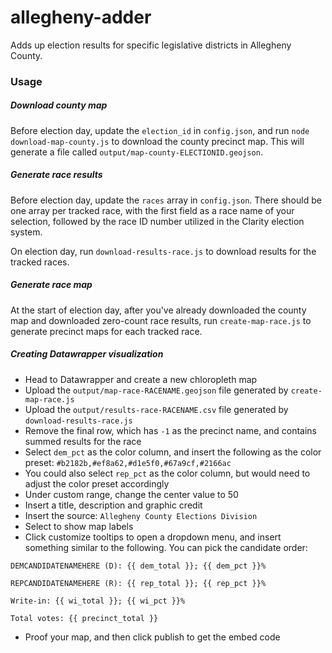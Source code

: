 # allegheny-adder

Adds up election results for specific legislative districts in Allegheny
County.

### Usage

##### Download county map

Before election day, update the `election_id` in `config.json`, and run
`node download-map-county.js` to download the county precinct map. This will
generate a file called `output/map-county-ELECTIONID.geojson`.

##### Generate race results

Before election day, update the `races` array in `config.json`. There
should be one array per tracked race, with the first field as a race
name of your selection, followed by the race ID number utilized in the
Clarity election system.

On election day, run `download-results-race.js` to download results
for the tracked races.

##### Generate race map

At the start of election day, after you've already downloaded the county
map and downloaded zero-count race results, run `create-map-race.js` to
generate precinct maps for each tracked race.


##### Creating Datawrapper visualization

- Head to Datawrapper and create a new chloropleth map
- Upload the `output/map-race-RACENAME.geojson` file generated by
  `create-map-race.js`
- Upload the `output/results-race-RACENAME.csv` file generated by
  `download-results-race.js`
- Remove the final row, which has `-1` as the precinct name, and
  contains summed results for the race
- Select `dem_pct` as the color column, and insert the following as
  the color preset: `#b2182b,#ef8a62,#d1e5f0,#67a9cf,#2166ac`
- You could also select `rep_pct` as the color column, but would need to
  adjust the color preset accordingly
- Under custom range, change the center value to 50
- Insert a title, description and graphic credit
- Insert the source: `Allegheny County Elections Division`
- Select to show map labels
- Click customize tooltips to open a dropdown menu, and insert something
  similar to the following. You can pick the candidate order:

```
DEMCANDIDATENAMEHERE (D): {{ dem_total }}; {{ dem_pct }}%

REPCANDIDATENAMEHERE (R): {{ rep_total }}; {{ rep_pct }}%

Write-in: {{ wi_total }}; {{ wi_pct }}%

Total votes: {{ precinct_total }}
```

- Proof your map, and then click publish to get the embed code
